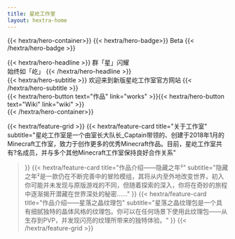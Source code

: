 ```yaml
---
title: 星屹工作室
layout: hextra-home
---
```

{{< hextra/hero-container>}}
{{< hextra/hero-badge>}}
  <span>Beta</span>
{{< /hextra/hero-badge >}}

<div class="hx-mt-6 hx-mb-6">
{{< hextra/hero-headline >}}
  群「星」闪耀&nbsp;<br class="sm:hx-block hx-hidden" /> 始终如「屹」
{{< /hextra/hero-headline >}}
</div>

<div class="hx-mt-6 hx-mb-12">
{{< hextra/hero-subtitle >}}
  欢迎来到新版星屹工作室官方网站
{{< /hextra/hero-subtitle >}}
</div>

<div class="hx-mt-6 hx-mb-12">
{{< hextra/hero-button text="作品" link="works" >}}{{< hextra/hero-button text="Wiki" link="wiki" >}}
</div>
{{< /hextra/hero-container>}}

{{< hextra/feature-grid >}}
  {{< hextra/feature-card
    title="关于工作室"
    subtitle="星屹工作室是一个由室长大队长_Captain带领的、创建于2018年1月的Minecraft工作室，致力于创作更多的优秀Minecraft作品。目前，星屹工作室共有?名成员，并与多个其他Minecraft工作室保持良好合作关系"
  >}}
  {{< hextra/feature-card
    title="作品介绍——隐藏之年²"
    subtitle="隐藏之年²是一款仍在不断完善中的冒险模组，其将从内至外地改变世界，初入你可能并未发现与原版游戏的不同，但随着探索的深入，你将在奇妙的旅程中逐渐揭开潜藏在世界深处的秘密……"
  >}}
  {{< hextra/feature-card
    title="作品介绍——星落之晶纹理包"
    subtitle="星落之晶纹理包是一个具有细腻独特的晶体风格的纹理包。你可以在任何场景下使用此纹理包——从生存到PVP，并发现闪亮的纹理所带来的独特体验。"
  >}}
{{< /hextra/feature-grid >}}